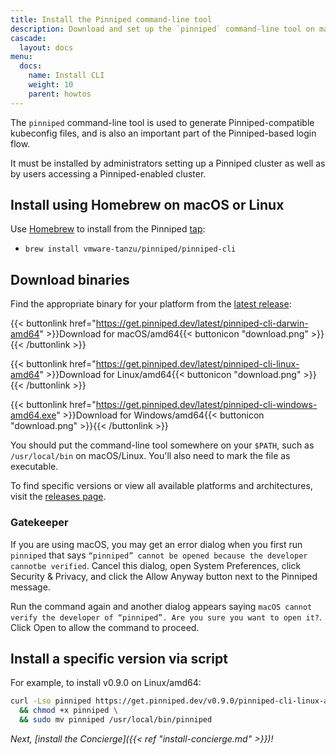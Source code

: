 ```yaml
---
title: Install the Pinniped command-line tool
description: Download and set up the `pinniped` command-line tool on macOS, Linux, or Windows clients.
cascade:
  layout: docs
menu:
  docs:
    name: Install CLI
    weight: 10
    parent: howtos
---
```

The `pinniped` command-line tool is used to generate Pinniped-compatible kubeconfig files, and is also an important part of the Pinniped-based login flow.

It must be installed by administrators setting up a Pinniped cluster as well as by users accessing a Pinniped-enabled cluster.

## Install using Homebrew on macOS or Linux

Use [Homebrew](https://brew.sh/) to install from the Pinniped [tap](https://github.com/vmware-tanzu/homebrew-pinniped):

- `brew install vmware-tanzu/pinniped/pinniped-cli`

## Download binaries

Find the appropriate binary for your platform from the [latest release](https://github.com/vmware-tanzu/pinniped/releases/latest):

{{< buttonlink href="https://get.pinniped.dev/latest/pinniped-cli-darwin-amd64" >}}Download for macOS/amd64{{< buttonicon "download.png" >}}{{< /buttonlink >}}

{{< buttonlink href="https://get.pinniped.dev/latest/pinniped-cli-linux-amd64" >}}Download for Linux/amd64{{< buttonicon "download.png" >}}{{< /buttonlink >}}

{{< buttonlink href="https://get.pinniped.dev/latest/pinniped-cli-windows-amd64.exe" >}}Download for Windows/amd64{{< buttonicon "download.png" >}}{{< /buttonlink >}}

You should put the command-line tool somewhere on your `$PATH`, such as `/usr/local/bin` on macOS/Linux.
You'll also need to mark the file as executable.

To find specific versions or view all available platforms and architectures, visit the [releases page](https://github.com/vmware-tanzu/pinniped/releases/).

### Gatekeeper

If you are using macOS, you may get an error dialog when you first run `pinniped` that says `“pinniped” cannot be opened because the developer cannotbe verified`.
Cancel this dialog, open System Preferences, click Security & Privacy, and click the Allow Anyway button next to the Pinniped message.

Run the command again and another dialog appears saying `macOS cannot verify the developer of “pinniped”. Are you sure you want to open it?`.
Click Open to allow the command to proceed.

## Install a specific version via script

For example, to install v0.9.0 on Linux/amd64:

```sh
curl -Lso pinniped https://get.pinniped.dev/v0.9.0/pinniped-cli-linux-amd64 \
  && chmod +x pinniped \
  && sudo mv pinniped /usr/local/bin/pinniped
```

*Next, [install the Concierge]({{< ref "install-concierge.md" >}})!*

